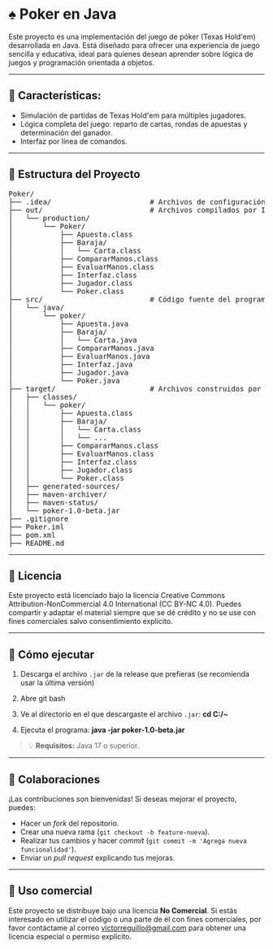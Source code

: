 # ♠️ Poker en Java
Este proyecto es una implementación del juego de póker (Texas Hold'em) desarrollada en Java. Está diseñado para ofrecer una experiencia de juego sencilla y educativa, ideal para quienes desean aprender sobre lógica de juegos y programación orientada a objetos.

---

## 🎯 Características:
- Simulación de partidas de Texas Hold'em para múltiples jugadores.
- Lógica completa del juego: reparto de cartas, rondas de apuestas y determinación del ganador.
- Interfaz por línea de comandos.

---

## 📁 Estructura del Proyecto
<pre>
Poker/
├── .idea/                       # Archivos de configuración de IntelliJ IDEA
├── out/                         # Archivos compilados por IntelliJ
│   └── production/
│       └── Poker/
│           ├── Apuesta.class
│           ├── Baraja/
│           │   └── Carta.class
│           ├── CompararManos.class
│           ├── EvaluarManos.class
│           ├── Interfaz.class
│           ├── Jugador.class
│           └── Poker.class
├── src/                         # Código fuente del programa
│   └── java/
│       └── poker/
│           ├── Apuesta.java
│           ├── Baraja/
│           │   └── Carta.java
│           ├── CompararManos.java
│           ├── EvaluarManos.java
│           ├── Interfaz.java
│           ├── Jugador.java
│           └── Poker.java
├── target/                      # Archivos construidos por Maven
│   ├── classes/
│   │   └── poker/
│   │       ├── Apuesta.class
│   │       ├── Baraja/
│   │       │   └── Carta.class
│   │       │   └── ...
│   │       ├── CompararManos.class
│   │       ├── EvaluarManos.class
│   │       ├── Interfaz.class
│   │       ├── Jugador.class
│   │       └── Poker.class
│   ├── generated-sources/
│   ├── maven-archiver/
│   ├── maven-status/
│   └── poker-1.0-beta.jar       
├── .gitignore
├── Poker.iml
├── pom.xml                    
├── README.md
</pre>

---

## 📄 Licencia
Este proyecto está licenciado bajo la licencia Creative Commons Attribution-NonCommercial 4.0 International (CC BY-NC 4.0). Puedes compartir y adaptar el material siempre que se dé crédito y no se use con fines comerciales salvo consentimiento explícito.

---

## 🚀 Cómo ejecutar

1. Descarga el archivo `.jar` de la release que prefieras (se recomienda usar la última versión)

2. Abre git bash 

3. Ve al directorio en el que descargaste el archivo `.jar`: **cd C:/~**

4. Ejecuta el programa: **java -jar poker-1.0-beta.jar**

> 💡 **Requisitos:** Java 17 o superior.

---

## 🤝 Colaboraciones

¡Las contribuciones son bienvenidas! Si deseas mejorar el proyecto, puedes:

- Hacer un *fork* del repositorio.
- Crear una nueva rama (`git checkout -b feature-nueva`).
- Realizar tus cambios y hacer *commit* (`git commit -m 'Agrega nueva funcionalidad'`).
- Enviar un *pull request* explicando tus mejoras.

---

## 💼 Uso comercial

Este proyecto se distribuye bajo una licencia **No Comercial**. Si estás interesado en utilizar el código o una parte de él con fines comerciales, por favor contáctame al correo victorreguillo@gmail.com para obtener una licencia especial o permiso explícito.
